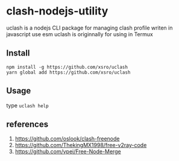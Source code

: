 # clash-nodejs-utility

uclash is a nodejs CLI package for managing clash profile writen in javascript use esm
uclash is originnally for using in Termux 

## Install

```shell
npm install -g https://github.com/xsro/uclash
yarn global add https://github.com/xsro/uclash
```

## Usage

type `uclash help`

## references

1. https://github.com/oslook/clash-freenode
2. https://github.com/ThekingMX1998/free-v2ray-code
3. https://github.com/vpei/Free-Node-Merge
